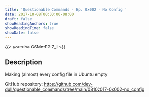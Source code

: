 ```yaml
---
title: 'Questionable Commands - Ep. 0x002 - No Config '
date: 2017-10-08T00:00:00-08:00
draft: false
showHeadingAnchors: true
showReadingTime: false
showDate: false
---
```


{{< youtube G6MntFP-Z_I >}}

## Description
Making (almost) every config file in Ubuntu empty

GitHub repository:
https://github.com/dev-dull/questionable_commands/tree/main/08102017-0x002-no_config
